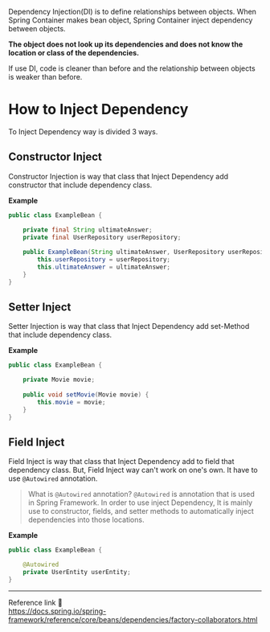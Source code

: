 Dependency Injection(DI) is to define relationships between objects. When Spring Container makes bean object, Spring Container inject dependency between objects.

**The object does not look up its dependencies and does not know the location or class of the dependencies.**

If use DI, code is cleaner than before and the relationship between objects is weaker than before.
# How to Inject Dependency
To Inject Dependency way is divided 3 ways.
## Constructor Inject
Constructor Injection is way that class that Inject Dependency add constructor that include dependency class.

**Example**
```java
public class ExampleBean { 

	private final String ultimateAnswer; 
	private final UserRepository userRepository;
	
	public ExampleBean(String ultimateAnswer, UserRepository userRepository) { 
		this.userRepository = userRepository;
		this.ultimateAnswer = ultimateAnswer; 
	}
}
```
## Setter Inject
Setter Injection is way that class that Inject Dependency add set-Method that include dependency class.

**Example**
```java
public class ExampleBean { 

	private Movie movie;
	
	public void setMovie(Movie movie) {
		this.movie = movie;
	}
}
```
## Field Inject
Field Inject is way that class that Inject Dependency add to field that dependency class. But, Field Inject way can't work on one's own. It have to use `@Autowired` annotation.

> What is `@Autowired` annotation?
> `@Autowired` is annotation that is used in Spring Framework. In order to use inject Dependency, It is mainly use to constructor, fields, and setter methods to automatically inject dependencies into those locations.

**Example**
```java
public class ExampleBean { 

	@Autowired
	private UserEntity userEntity;
}
```

---
Reference link 🙂      
https://docs.spring.io/spring-framework/reference/core/beans/dependencies/factory-collaborators.html